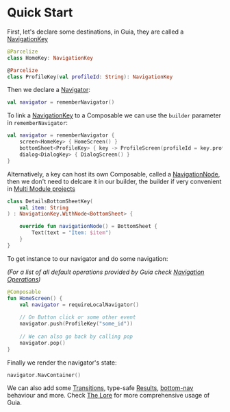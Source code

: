# Quick Start

First, let's declare some destinations, in Guia, they are called a [NavigationKey](../the-lore/navigation-key.md)

```kotlin
@Parcelize
class HomeKey: NavigationKey

@Parcelize
class ProfileKey(val profileId: String): NavigationKey
```

Then we declare a [Navigator](../the-lore/navigator/):

```kotlin
val navigator = rememberNavigator()
```

To link a [NavigationKey](../the-lore/navigation-key.md) to a Composable we can use the `builder` parameter in `rememberNavigator`:

```kotlin
val navigator = rememberNavigator {
    screen<HomeKey> { HomeScreen() }
    bottomSheet<ProfileKey> { key -> ProfileScreen(profileId = key.profileId) }
    dialog<DialogKey> { DialogScreen() }
}
```

Alternatively, a key can host its own Composable, called a [NavigationNode](../the-lore/navigation-node/), then we don't need to delcare it in our builder, the builder if very convenient in [Multi Module projects](../the-lore/multi-module-navigation/)

```kotlin
class DetailsBottomSheetKey(
    val item: String
) : NavigationKey.WithNode<BottomSheet> {

    override fun navigationNode() = BottomSheet {
        Text(text = "Item: $item")
    }
}
```

To get instance to our navigator and do some navigation:

_(For a list of all default operations provided by Guia check_ [_Navigation Operations_](../the-lore/navigator/navigation-operations.md)_)_

```kotlin
@Composable
fun HomeScreen() {
    val navigator = requireLocalNavigator()
    
    // On Button click or some other event
    navigator.push(ProfileKey("some_id"))
    
    // We can also go back by calling pop
    navigator.pop()
}
```

Finally we render the navigator's state:

```kotlin
navigator.NavContainer()
```

We can also add some [Transitions](../the-lore/navigator-config/transitions.md), type-safe [Results](../the-lore/results.md), [bottom-nav](../the-lore/navhost/) behaviour and more. Check [The Lore](../the-lore/) for more comprehensive usage of Guia.
